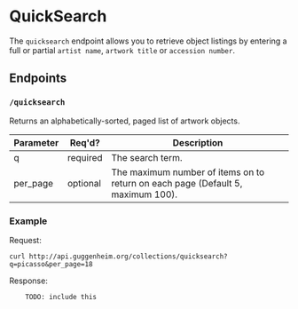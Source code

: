QuickSearch
====================

The ```quicksearch``` endpoint allows you to retrieve object listings by entering a full or partial ```artist name```, ```artwork title``` or ```accession number```.

## Endpoints

### `/quicksearch`

Returns an alphabetically-sorted, paged list of artwork objects.

<table>
    <thead>
        <tr>
            <th>Parameter</th>
            <th>Req'd?</th>
            <th>Description</th>
        </tr>
    </thead>
    <tbody>
    <tr>
            <td>q</td>
            <td>required</td>
            <td>The search term.</td>
        </tr>
        <tr>
            <td>per_page</td>
            <td>optional</td>
            <td>The maximum number of items on to return on each page (Default 
                5, maximum 100).</td>
        </tr>
    </tbody>
</table>

### Example

Request:

    curl http://api.guggenheim.org/collections/quicksearch?q=picasso&per_page=18

Response:

    	TODO: include this



